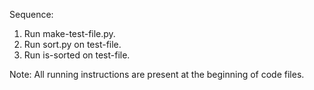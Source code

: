 Sequence:
1. Run make-test-file.py.
2. Run sort.py on test-file.
3. Run is-sorted on test-file.

Note:
All running instructions are present at the beginning of code files.
